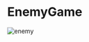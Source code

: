 # EnemyGame
![enemy](https://user-images.githubusercontent.com/44532267/216748744-bd7a5d73-1f94-4fba-8c7b-3333ca67f3d0.gif)
